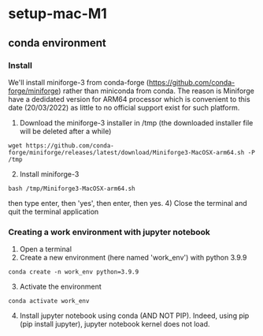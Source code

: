 # setup-mac-M1

## conda environment

### Install

We'll install miniforge-3 from conda-forge (https://github.com/conda-forge/miniforge) rather than miniconda from conda. The reason is Miniforge have a dedidated version for ARM64 processor which is convenient to this date (20/03/2022) as little to no official support exist for such platform. 

1) Download the miniforge-3 installer in /tmp (the downloaded installer file will be deleted after a while)
```
wget https://github.com/conda-forge/miniforge/releases/latest/download/Miniforge3-MacOSX-arm64.sh -P /tmp
```
2) Install miniforge-3
```
bash /tmp/Miniforge3-MacOSX-arm64.sh
```
then type enter, then 'yes', then enter, then yes.
4) Close the terminal and quit the terminal application

### Creating a work environment with jupyter notebook

1) Open a terminal
2) Create a new environment (here named 'work_env') with python 3.9.9
```
conda create -n work_env python=3.9.9
```
3) Activate the environment 
``` 
conda activate work_env
```
4) Install jupyter notebook using conda (AND NOT PIP). Indeed, using pip (pip install jupyter), jupyter notebook kernel does not load. 

